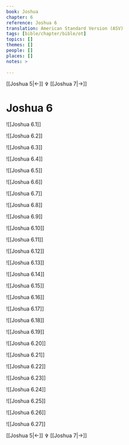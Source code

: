 ```yaml
---
book: Joshua
chapter: 6
reference: Joshua 6
translation: American Standard Version (ASV)
tags: [bible/chapter/bible/ot]
topics: []
themes: []
people: []
places: []
notes: >
  
---
```


[[Joshua 5|<-]] ✞ [[Joshua 7|->]]

# Joshua 6

![[Joshua 6.1]]

![[Joshua 6.2]]

![[Joshua 6.3]]

![[Joshua 6.4]]

![[Joshua 6.5]]

![[Joshua 6.6]]

![[Joshua 6.7]]

![[Joshua 6.8]]

![[Joshua 6.9]]

![[Joshua 6.10]]

![[Joshua 6.11]]

![[Joshua 6.12]]

![[Joshua 6.13]]

![[Joshua 6.14]]

![[Joshua 6.15]]

![[Joshua 6.16]]

![[Joshua 6.17]]

![[Joshua 6.18]]

![[Joshua 6.19]]

![[Joshua 6.20]]

![[Joshua 6.21]]

![[Joshua 6.22]]

![[Joshua 6.23]]

![[Joshua 6.24]]

![[Joshua 6.25]]

![[Joshua 6.26]]

![[Joshua 6.27]]

[[Joshua 5|<-]] ✞ [[Joshua 7|->]]
